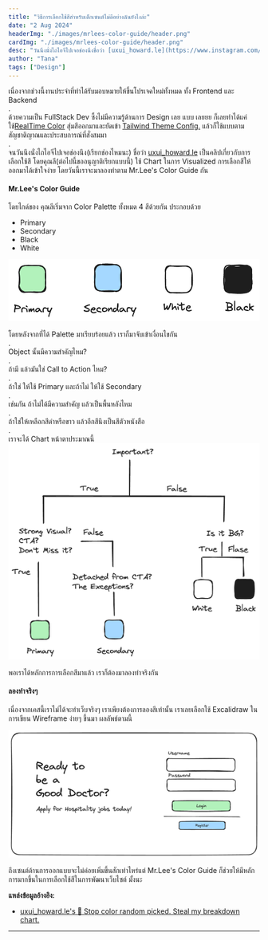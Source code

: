 ```yaml
---
title: "วิธีการเลือกใช้สีสำหรับเด็กเซนต์ไม่ดีอย่างฉันยังไงล่ะ"
date: "2 Aug 2024"
headerImg: "./images/mrlees-color-guide/header.png"
cardImg: "./images/mrlees-color-guide/header.png"
desc: "วันนึงนั่งไถไอจีไปเจอช่องนึงชื่อว่า [uxui_howard.le](https://www.instagram.com/uxui_howard.le) เป็นคลิปเกี่ยวกับการเลือกใช้สี โดยคุณลี ใช้ Chart ในการ Visualized การเลือกสีให้ออกมาได้เข้าใจง่าย โดยวันนี้เราจะมาลองทำตาม Mr.Lee's Color Guide กัน"
author: "Tana"
tags: ["Design"]
---
```


เนื่องจากช่วงนี้งานประจำที่ทำได้รับมอบหมายให้ขึ้นโปรเจคใหม่ทั้งหมด ทั้ง Frontend และ Backend
<br />.<br />
ด้วยความเป็น FullStack Dev ซึ้งไม่มีความรู้ด้านการ Design เลย แบบ เลยยย ก็เลยทำได้แค่ใช้[RealTime Color](https://www.realtimecolors.com/) สุ่มสีออกมาและยัดเข้า [Tailwind Theme Config.](https://tailwindcss.com/docs/theme) แล้วก็ใช้แบบตามสัญชาติญาณและประสบการณ์ที่สั่งสมมา
<br />.<br />
จนวันนึงนั่งไถไอจีไปเจอช่องนึง(เรียกช่องไหมนะ) ชื่อว่า [uxui_howard.le](https://www.instagram.com/uxui_howard.le) เป็นคลิปเกี่ยวกับการเลือกใช้สี โดยคุณลี(ต่อไปนี้ขออนุญาติเรียกแบบนี้) ใช้ Chart ในการ Visualized การเลือกสีให้ออกมาได้เข้าใจง่าย โดยวันนี้เราจะมาลองทำตาม Mr.Lee's Color Guide กัน

#### Mr.Lee's Color Guide

โดยไกด์ของ คุณลีเริ่มจาก Color Palette ทั้งหมด 4 สีด้วยกัน ประกอบด้วย

- Primary
- Secondary
- Black
- White

![color palette](./images/mrlees-color-guide/palette.png)

โดยหลังจากที่ได้ Palette มาเรียบร้อยแล้ว เราก็มาจับเข้าเงื่อนไขกัน
<br />.<br />
Object นั้นมีความสำคัญไหม?
<br />.<br />
ถ้ามี แล้วมันใช่ Call to Action ไหม?
<br />.<br />
ถ้าใช่ ให้ใช้ Primary และถ้าไม่ ให้ใช้ Secondary
<br />.<br />
เช่นกัน ถ้าไม่ได้มีความสำคัญ แล้วเป็นพื้นหลังไหม
<br />.<br />
ถ้าใช่ให้เหลือกสีดำหรือขาว แล้วอีกสีนึงเป็นสีตัวหนังสือ
<br />.<br />
เราจะได้ Chart หน้าตาประมาณนี้
![color decision chart](./images/mrlees-color-guide/chart.png)

พอเราได้หลักการการเลือกสีมาแล้ว เราก็ต้องมาลองทำจริงกัน

#### ลองทำจริงๆ

เนื่องจากเคสนี้เราไม่ได้จะทำเว็บจริงๆ เราเพียงต้องการลองสีเท่านั้น เราเลยเลือกใช้ Excalidraw ในการเขียน Wireframe ง่ายๆ ขึ้นมา ผลลัพธ์ตามนี้

![Result UI](./images/mrlees-color-guide/ui.png)

ถึงเซนต์ด้านการออกแบบจะไม่ค่อยเพิ่มขึ้นสักเท่าไหร่แต่ Mr.Lee's Color Guide ก็ช่วยให้มีหลักการมากขึ้นในการเลือกใช้สีในการพัฒนาเว็บไซต์ มั้งนะ

**แหล่งข้อมูลอ้างอิง:**

- [
  uxui_howard.le's
  🛑 Stop color random picked. Steal my breakdown chart.
  ](https://www.instagram.com/reel/C-FvReRys8j/?utm_source=ig_web_copy_link&igsh=MzRlODBiNWFlZA==)

---
